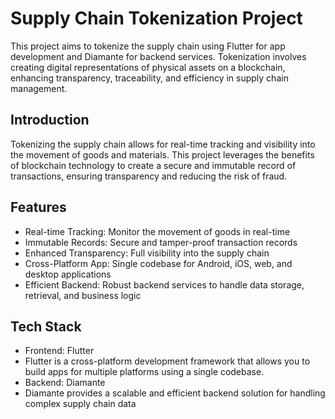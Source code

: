 # Supply Chain Tokenization Project

This project aims to tokenize the supply chain using Flutter for app development and Diamante for backend services. Tokenization involves creating digital representations of physical assets on a blockchain, enhancing transparency, traceability, and efficiency in supply chain management.



## Introduction

Tokenizing the supply chain allows for real-time tracking and visibility into the movement of goods and materials. This project leverages the benefits of blockchain technology to create a secure and immutable record of transactions, ensuring transparency and reducing the risk of fraud.




## Features

- Real-time Tracking: Monitor the movement of goods in real-time
- Immutable Records: Secure and tamper-proof transaction records
- Enhanced Transparency: Full visibility into the supply chain
- Cross-Platform App: Single codebase for Android, iOS, web, and desktop applications
- Efficient Backend: Robust backend services to handle data storage, retrieval, and business logic

## Tech Stack

- Frontend: Flutter
- Flutter is a cross-platform development framework that allows you to build apps for multiple platforms using a single codebase.
- Backend: Diamante
- Diamante provides a scalable and efficient backend solution for handling complex supply chain data

